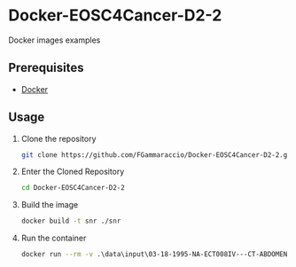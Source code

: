 # Docker-EOSC4Cancer-D2-2
Docker images examples
## Prerequisites
* [Docker](https://www.docker.com/)

## Usage
1. Clone the repository
   ```sh
   git clone https://github.com/FGammaraccio/Docker-EOSC4Cancer-D2-2.git
   ```
2. Enter the Cloned Repository
   ```sh
   cd Docker-EOSC4Cancer-D2-2
   ```
3. Build the image
   ```sh
   docker build -t snr ./snr
   ```
4. Run the container
   ```sh
   docker run --rm -v .\data\input\03-18-1995-NA-ECT008IV---CT-ABDOMEN-W-CO-59531\SCANS\2\DICOM:/input -v .\data\output\output_snr:/output snr
   ```
